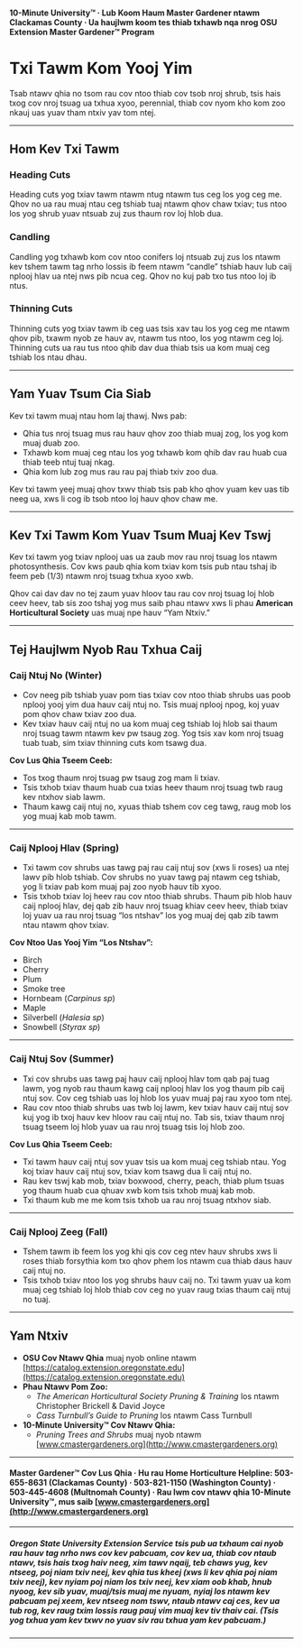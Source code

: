 #### 10-Minute University™ · Lub Koom Haum Master Gardener ntawm Clackamas County · Ua haujlwm koom tes thiab txhawb nqa nrog OSU Extension Master Gardener™ Program

# Txi Tawm Kom Yooj Yim

Tsab ntawv qhia no tsom rau cov ntoo thiab cov tsob nroj shrub, tsis hais txog cov nroj tsuag ua txhua xyoo, perennial, thiab cov nyom kho kom zoo nkauj uas yuav tham ntxiv yav tom ntej.

---

## Hom Kev Txi Tawm

### Heading Cuts

Heading cuts yog txiav tawm ntawm ntug ntawm tus ceg los yog ceg me. Qhov no ua rau muaj ntau ceg tshiab tuaj ntawm qhov chaw txiav; tus ntoo los yog shrub yuav ntsuab zuj zus thaum rov loj hlob dua.

### Candling

Candling yog txhawb kom cov ntoo conifers loj ntsuab zuj zus los ntawm kev tshem tawm tag nrho lossis ib feem ntawm “candle” tshiab hauv lub caij nplooj hlav ua ntej nws pib ncua ceg. Qhov no kuj pab txo tus ntoo loj ib ntus.

### Thinning Cuts

Thinning cuts yog txiav tawm ib ceg uas tsis xav tau los yog ceg me ntawm qhov pib, txawm nyob ze hauv av, ntawm tus ntoo, los yog ntawm ceg loj. Thinning cuts ua rau tus ntoo qhib dav dua thiab tsis ua kom muaj ceg tshiab los ntau dhau.

---

## Yam Yuav Tsum Cia Siab

Kev txi tawm muaj ntau hom laj thawj. Nws pab:

- Qhia tus nroj tsuag mus rau hauv qhov zoo thiab muaj zog, los yog kom muaj duab zoo.
- Txhawb kom muaj ceg ntau los yog txhawb kom qhib dav rau huab cua thiab teeb ntuj tuaj nkag.
- Qhia kom lub zog mus rau rau paj thiab txiv zoo dua.

Kev txi tawm yeej muaj qhov txwv thiab tsis pab kho qhov yuam kev uas tib neeg ua, xws li cog ib tsob ntoo loj hauv qhov chaw me.

---

## Kev Txi Tawm Kom Yuav Tsum Muaj Kev Tswj

Kev txi tawm yog txiav nplooj uas ua zaub mov rau nroj tsuag los ntawm photosynthesis. Cov kws paub qhia kom txiav kom tsis pub ntau tshaj ib feem peb (1/3) ntawm nroj tsuag txhua xyoo xwb.

Qhov cai dav dav no tej zaum yuav hloov tau rau cov nroj tsuag loj hlob ceev heev, tab sis zoo tshaj yog mus saib phau ntawv xws li phau **American Horticultural Society** uas muaj npe hauv “Yam Ntxiv.”

---

## Tej Haujlwm Nyob Rau Txhua Caij

### Caij Ntuj No (Winter)

- Cov neeg pib tshiab yuav pom tias txiav cov ntoo thiab shrubs uas poob nplooj yooj yim dua hauv caij ntuj no. Tsis muaj nplooj npog, koj yuav pom qhov chaw txiav zoo dua.
- Kev txiav hauv caij ntuj no ua kom muaj ceg tshiab loj hlob sai thaum nroj tsuag tawm ntawm kev pw tsaug zog. Yog tsis xav kom nroj tsuag tuab tuab, sim txiav thinning cuts kom tsawg dua.

**Cov Lus Qhia Tseem Ceeb:**

- Tos txog thaum nroj tsuag pw tsaug zog mam li txiav.
- Tsis txhob txiav thaum huab cua txias heev thaum nroj tsuag twb raug kev ntxhov siab lawm.
- Thaum kawg caij ntuj no, xyuas thiab tshem cov ceg tawg, raug mob los yog muaj kab mob tawm.

---

### Caij Nplooj Hlav (Spring)

- Txi tawm cov shrubs uas tawg paj rau caij ntuj sov (xws li roses) ua ntej lawv pib hlob tshiab. Cov shrubs no yuav tawg paj ntawm ceg tshiab, yog li txiav pab kom muaj paj zoo nyob hauv tib xyoo.
- Tsis txhob txiav loj heev rau cov ntoo thiab shrubs. Thaum pib hlob hauv caij nplooj hlav, dej qab zib hauv nroj tsuag khiav ceev heev, thiab txiav loj yuav ua rau nroj tsuag “los ntshav” los yog muaj dej qab zib tawm ntau ntawm qhov txiav.

**Cov Ntoo Uas Yooj Yim “Los Ntshav”:**

- Birch
- Cherry
- Plum
- Smoke tree
- Hornbeam (*Carpinus sp*)
- Maple
- Silverbell (*Halesia sp*)
- Snowbell (*Styrax sp*)

---

### Caij Ntuj Sov (Summer)

- Txi cov shrubs uas tawg paj hauv caij nplooj hlav tom qab paj tuag lawm, yog nyob rau thaum kawg caij nplooj hlav los yog thaum pib caij ntuj sov. Cov ceg tshiab uas loj hlob los yuav muaj paj rau xyoo tom ntej.
- Rau cov ntoo thiab shrubs uas twb loj lawm, kev txiav hauv caij ntuj sov kuj yog ib txoj hauv kev hloov rau caij ntuj no. Tab sis, txiav thaum nroj tsuag tseem loj hlob yuav ua rau nroj tsuag tsis loj hlob zoo.

**Cov Lus Qhia Tseem Ceeb:**

- Txi tawm hauv caij ntuj sov yuav tsis ua kom muaj ceg tshiab ntau. Yog koj txiav hauv caij ntuj sov, txiav kom tsawg dua li caij ntuj no.
- Rau kev tswj kab mob, txiav boxwood, cherry, peach, thiab plum tsuas yog thaum huab cua qhuav xwb kom tsis txhob muaj kab mob.
- Txi thaum kub me me kom tsis txhob ua rau nroj tsuag ntxhov siab.

---

### Caij Nplooj Zeeg (Fall)

- Tshem tawm ib feem los yog khi qis cov ceg ntev hauv shrubs xws li roses thiab forsythia kom txo qhov phem los ntawm cua thiab daus hauv caij ntuj no.
- Tsis txhob txiav ntoo los yog shrubs hauv caij no. Txi tawm yuav ua kom muaj ceg tshiab loj hlob thiab cov ceg no yuav raug txias thaum caij ntuj no tuaj.

---

## Yam Ntxiv

- **OSU Cov Ntawv Qhia** muaj nyob online ntawm [https://catalog.extension.oregonstate.edu](https://catalog.extension.oregonstate.edu)
- **Phau Ntawv Pom Zoo:**
  - *The American Horticultural Society Pruning & Training* los ntawm Christopher Brickell & David Joyce
  - *Cass Turnbull’s Guide to Pruning* los ntawm Cass Turnbull
- **10-Minute University™ Cov Ntawv Qhia:**
  - *Pruning Trees and Shrubs* muaj nyob ntawm [www.cmastergardeners.org](http://www.cmastergardeners.org)

---

#### Master Gardener™ Cov Lus Qhia · Hu rau Home Horticulture Helpline: 503-655-8631 (Clackamas County) · 503-821-1150 (Washington County) · 503-445-4608 (Multnomah County) · Rau lwm cov ntawv qhia 10-Minute University™, mus saib [www.cmastergardeners.org](http://www.cmastergardeners.org)

---

##### Oregon State University Extension Service tsis pub ua txhaum cai nyob rau hauv tag nrho nws cov kev pabcuam, cov kev ua, thiab cov ntaub ntawv, tsis hais txog haiv neeg, xim tawv nqaij, teb chaws yug, kev ntseeg, poj niam txiv neej, kev qhia tus kheej (xws li kev qhia poj niam txiv neej), kev nyiam poj niam los txiv neej, kev xiam oob khab, hnub nyoog, kev sib yuav, muaj/tsis muaj me nyuam, nyiaj los ntawm kev pabcuam pej xeem, kev ntseeg nom tswv, ntaub ntawv caj ces, kev ua tub rog, kev raug txim lossis raug pauj vim muaj kev tiv thaiv cai. (Tsis yog txhua yam kev txwv no yuav siv rau txhua yam kev pabcuam.)
---